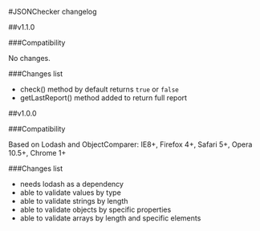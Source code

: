 #JSONChecker changelog

##v1.1.0

###Compatibility

No changes.

###Changes list

- check() method by default returns `true` or `false`
- getLastReport() method added to return full report

##v1.0.0

###Compatibility

Based on Lodash and ObjectComparer: IE8+, Firefox 4+, Safari 5+, Opera 10.5+, Chrome 1+

###Changes list

- needs lodash as a dependency
- able to validate values by type
- able to validate strings by length
- able to validate objects by specific properties
- able to validate arrays by length and specific elements
